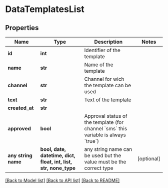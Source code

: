 # DataTemplatesList


## Properties
Name | Type | Description | Notes
------------ | ------------- | ------------- | -------------
**id** | **int** | Identifier of the template | 
**name** | **str** | Name of the template | 
**channel** | **str** | Channel for wich the template can be used | 
**text** | **str** | Text of the template | 
**created_at** | **str** |  | 
**approved** | **bool** | Approval status of the template (for channel &#x60;sms&#x60; this variable is always &#x60;true&#x60;) | 
**any string name** | **bool, date, datetime, dict, float, int, list, str, none_type** | any string name can be used but the value must be the correct type | [optional]

[[Back to Model list]](../../README.md#models) [[Back to API list]](../../README.md#available-methods) [[Back to README]](../../README.md)


